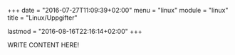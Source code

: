 +++
date = "2016-07-27T11:09:39+02:00"
menu = "linux"
module = "linux"
title = "Linux/Uppgifter"

lastmod = "2016-08-16T22:16:14+02:00"
+++

WRITE CONTENT HERE!
